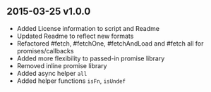 
2015-03-25 v1.0.0
----------------------------
* Added License information to script and Readme
* Updated Readme to reflect new formats
* Refactored #fetch, #fetchOne, #fetchAndLoad and #fetch all for promises/callbacks
* Added more flexibility to passed-in promise library
* Removed inline promise library
* Added async helper `all`
* Added helper functions `isFn`, `isUndef`